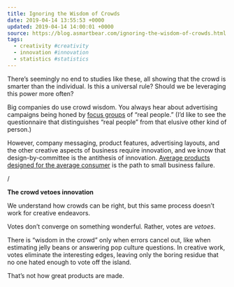 ```yaml
---
title: Ignoring the Wisdom of Crowds
date: 2019-04-14 13:55:53 +0000
updated: 2019-04-14 14:00:01 +0000
source: https://blog.asmartbear.com/ignoring-the-wisdom-of-crowds.html
tags:
  - creativity #creativity
  - innovation #innovation
  - statistics #statistics
---
```

There’s seemingly no end to studies like these, all showing that the crowd is smarter than the individual. Is this a universal rule? Should we be leveraging this power more often?

Big companies do use crowd wisdom. You always hear about advertising campaigns being honed by [focus groups][1] of “real people.” (I’d like to see the questionnaire that distinguishes “real people” from that elusive other kind of person.)

However, company messaging, product features, advertising layouts, and the other creative aspects of business require innovation, and we know that design-by-committee is the antithesis of innovation. [Average products designed for the average consumer][2] is the path to small business failure.

/

__The crowd vetoes innovation__

We understand how crowds can be right, but this same process doesn’t work for creative endeavors.

Votes don’t converge on something wonderful. Rather, votes are *vetoes*.

There is “wisdom in the crowd” only when errors cancel out, like when estimating jelly beans or answering pop culture questions. In creative work, votes eliminate the interesting edges, leaving only the boring residue that no one hated enough to vote off the island.

That’s not how great products are made.

[1]: http://www.mnav.com/cligd.htm
[2]: http://sethgodin.typepad.com/seths_blog/2006/12/how_to_be_a_mil.html